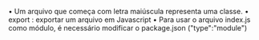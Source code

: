 • Um arquivo que começa com letra maiúscula representa uma classe.
• export : exportar um arquivo em Javascript
• Para usar o arquivo index.js como módulo, é necessário modificar o package.json ("type":"module")